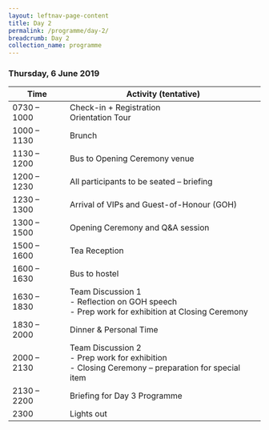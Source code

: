```yaml
---
layout: leftnav-page-content
title: Day 2
permalink: /programme/day-2/
breadcrumb: Day 2
collection_name: programme
---
```


### **Thursday, 6 June 2019**

Time|Activity (tentative)
----|--------------------
0730 – 1000 |	Check-in + Registration <br> Orientation Tour 
1000 – 1130 |	Brunch 
1130 – 1200	| Bus to Opening Ceremony venue
1200 – 1230	| All participants to be seated – briefing
1230 – 1300	| Arrival of VIPs and Guest-of-Honour (GOH)
1300 – 1500	| Opening Ceremony and Q&A session
1500 – 1600	| Tea Reception
1600 – 1630	| Bus to hostel
1630 – 1830	| Team Discussion 1 <br> -	Reflection on GOH speech <br> -	Prep work for exhibition at Closing Ceremony 
1830 – 2000	| Dinner & Personal Time
2000 – 2130	| Team Discussion 2 <br> -	Prep work for exhibition <br> -	Closing Ceremony – preparation for special item
2130 – 2200	| Briefing for Day 3 Programme
2300	| Lights out

